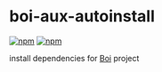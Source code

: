 # boi-aux-autoinstall
[![npm](https://img.shields.io/npm/l/express.svg)](https://github.com/boijs/boi-aux-autoinstall)
[![npm](https://img.shields.io/npm/v/boi-aux-autoinstall.svg?style=plastic)](https://www.npmjs.com/package/boi-aux-autoinstall)

install dependencies for [Boi](https://github.com/boijs/boi) project